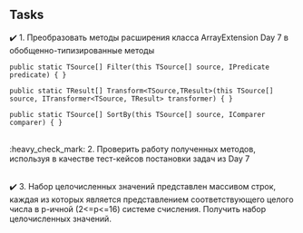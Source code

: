 ## Tasks

:heavy_check_mark: 1. Преобразовать методы расширения класса ArrayExtension Day 7 в обобщенно-типизированные методы
```
public static TSource[] Filter(this TSource[] source, IPredicate predicate) { }

public static TResult[] Transform<TSource,TResult>(this TSource[] source, ITransformer<TSource, TResult> transformer) { }

public static TSource[] SortBy(this TSource[] source, IComparer comparer) { }
```
<br/>
:heavy_check_mark: 2. Проверить работу полученных методов, используя в качестве тест-кейсов постановки задач из Day 7<br/><br/>

:heavy_check_mark: 3. Набор целочисленных значений представлен массивом строк, каждая из которых является представлением соответствующего целого числа в p-ичной (2<=p<=16) системе счисления. Получить набор целочисленных значений.
